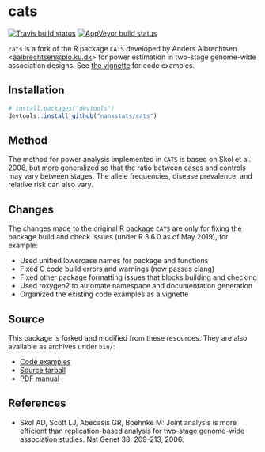 # cats

[![Travis build status](https://travis-ci.org/nanxstats/cats.svg?branch=master)](https://travis-ci.org/nanxstats/cats)
[![AppVeyor build status](https://ci.appveyor.com/api/projects/status/github/nanxstats/cats?branch=master&svg=true)](https://ci.appveyor.com/project/nanxstats/cats)

`cats` is a fork of the R package `CATS` developed by Anders Albrechtsen <<aalbrechtsen@bio.ku.dk>> for power estimation in two-stage genome-wide association designs. See [the vignette](https://nanx.me/cats/articles/cats.html) for code examples.

## Installation

```r
# install.packages("devtools")
devtools::install_github("nanxstats/cats")
```

## Method

The method for power analysis implemented in `CATS` is based on Skol et al. 2006, but more generalized so that the ratio between cases and controls may vary between stages. The allele frequencies, disease prevalence, and relative risk can also vary.

## Changes

The changes made to the original R package `CATS` are only for fixing the package build and check issues (under R 3.6.0 as of May 2019), for example:

- Used unified lowercase names for package and functions
- Fixed C code build errors and warnings (now passes clang)
- Fixed other package formatting issues that blocks building and checking
- Used roxygen2 to automate namespace and documentation generation
- Organized the existing code examples as a vignette

## Source

This package is forked and modified from these resources. They are also available as archives under `bin/`:

- [Code examples](http://www.popgen.dk/software/index.php/CATS)
- [Source tarball](http://popgen.dk/software/download/CATS/CATS_1.02.tar.gz)
- [PDF manual](http://popgen.dk/software/download/CATS/CATS-manual.pdf)

## References

- Skol AD, Scott LJ, Abecasis GR, Boehnke M: Joint analysis is more efficient than replication-based analysis for two-stage genome-wide association studies. Nat Genet 38: 209-213, 2006.
